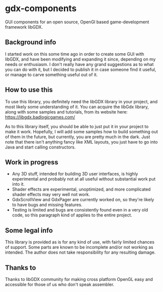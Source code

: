 # gdx-components
GUI components for an open source, OpenGl based game-development framework libGDX.

## Background info

I started work on this some time ago in order to create some GUI with libGDX, and have been modifying and expanding it since, depending on my needs or enthusiasm. I don't really have any grand suggestions as to what you can do with it, but I decided to publish it in case someone find it useful, or manage to carve something useful out of it.

## How to use this

To use this library, you definitely need the libGDX library in your project, and most likely some understanding of it. You can acquire the libGdx library, along with some samples and tutorials, from its website here: https://libgdx.badlogicgames.com/

As to this library itself, you should be able to just put it in your project to make it work. Hopefully, I will add some samples how to build something out of them in the future, but currently, you are pretty much in the dark. Just note that there isn't anything fancy like XML layouts, you just have to go into Java and start calling constructors.

## Work in progress

* Any 3D stuff, intended for building 3D user interfaces, is highly experimental and probably not at all useful without substantial work put into it.
* Shader effects are experimental, unoptimized, and more complicated shader effects may very well not work.
* GdxScrollView and GdxPager are currently worked on, so they're likely to have bugs and missing features.
* Testing is limited and bugs are consistently found even in a very old code, so this paragraph kind of applies to the entire project.

## Some legal info

This library is provided as is for any kind of use, with fairly limited chances of support. Some parts are known to be incomplete and/or not working as intended. The author does not take responsibility for any resulting damage.

## Thanks to

Thanks to libGDX community for making cross platform OpenGL easy and accessible for those of us who don't speak assembler.
